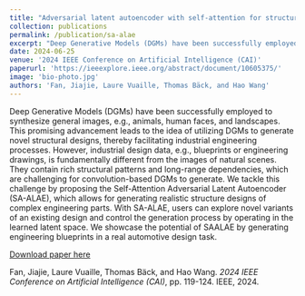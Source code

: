 ```yaml
---
title: "Adversarial latent autoencoder with self-attention for structural image synthesis"
collection: publications
permalink: /publication/sa-alae
excerpt: "Deep Generative Models (DGMs) have been successfully employed to synthesize general images, e.g., animals, human faces, and landscapes. This promising advancement leads to the idea of utilizing DGMs to generate novel structural designs, thereby facilitating industrial engineering processes. However, industrial design data, e.g., blueprints or engineering drawings, is fundamentally different from the images of natural scenes. They contain rich structural patterns and long-range dependencies, which are challenging for convolution-based DGMs to generate. We tackle this challenge by proposing the Self-Attention Adversarial Latent Autoencoder (SA-ALAE), which allows for generating realistic structure designs of complex engineering parts. With SA-ALAE, users can explore novel variants of an existing design and control the generation process by operating in the learned latent space. We showcase the potential of SAALAE by generating engineering blueprints in a real automotive design task. "
date: 2024-06-25
venue: '2024 IEEE Conference on Artificial Intelligence (CAI)'
paperurl: 'https://ieeexplore.ieee.org/abstract/document/10605375/'
image: 'bio-photo.jpg'
authors: 'Fan, Jiajie, Laure Vuaille, Thomas Bäck, and Hao Wang'
---
```


Deep Generative Models (DGMs) have been successfully employed to synthesize general images, e.g., animals, human faces, and landscapes. This promising advancement leads to the idea of utilizing DGMs to generate novel structural designs, thereby facilitating industrial engineering processes. However, industrial design data, e.g., blueprints or engineering drawings, is fundamentally different from the images of natural scenes. They contain rich structural patterns and long-range dependencies, which are challenging for convolution-based DGMs to generate. We tackle this challenge by proposing the Self-Attention Adversarial Latent Autoencoder (SA-ALAE), which allows for generating realistic structure designs of complex engineering parts. With SA-ALAE, users can explore novel variants of an existing design and control the generation process by operating in the learned latent space. We showcase the potential of SAALAE by generating engineering blueprints in a real automotive design task. 

[Download paper here](https://arxiv.org/pdf/2307.10166)

Fan, Jiajie, Laure Vuaille, Thomas Bäck, and Hao Wang. <i>2024 IEEE Conference on Artificial Intelligence (CAI)</i>, pp. 119-124. IEEE, 2024.